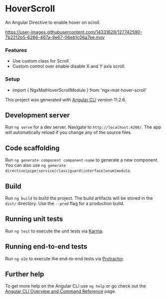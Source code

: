 
# HoverScroll

An Angular Directive to enable hover on scroll.


https://user-images.githubusercontent.com/14331629/127742590-7b2212b5-6266-467a-9e67-06eb1c06a7ee.mov



### Features
<ul>
  <li>Use custom class for Scroll. </li>
  <li>Custom control over enable disable X and Y axis scroll. </li>
</ul>

### Setup
<ul>
  <li> import { NgxMatHoverScrollModule } from 'ngx-mat-hover-scroll' </li>
  
  </ul>


This project was generated with [Angular CLI](https://github.com/angular/angular-cli) version 11.2.6.




## Development server

Run `ng serve` for a dev server. Navigate to `http://localhost:4200/`. The app will automatically reload if you change any of the source files.

## Code scaffolding

Run `ng generate component component-name` to generate a new component. You can also use `ng generate directive|pipe|service|class|guard|interface|enum|module`.

## Build

Run `ng build` to build the project. The build artifacts will be stored in the `dist/` directory. Use the `--prod` flag for a production build.

## Running unit tests

Run `ng test` to execute the unit tests via [Karma](https://karma-runner.github.io).

## Running end-to-end tests

Run `ng e2e` to execute the end-to-end tests via [Protractor](http://www.protractortest.org/).

## Further help

To get more help on the Angular CLI use `ng help` or go check out the [Angular CLI Overview and Command Reference](https://angular.io/cli) page.
